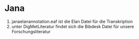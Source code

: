 # Jana
1. janaelanannotation.eaf ist die Elan Datei für die Transkription
2. unter DigMetLiteratur findet sich die Bibdesk Datei für unsere Forschungsliteratur

